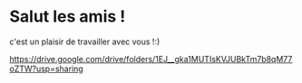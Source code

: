 # Salut les amis !

c'est un plaisir de travailler avec vous !:)

https://drive.google.com/drive/folders/1EJ__gka1MUTIsKVJUBkTm7b8qM77oZTW?usp=sharing
